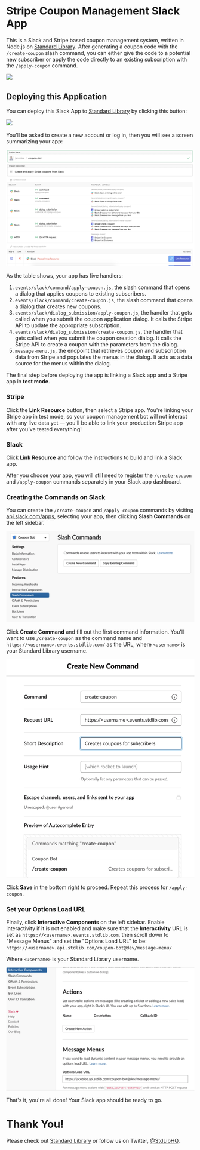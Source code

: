 # Stripe Coupon Management Slack App

This is a Slack and Stripe based coupon management system, written in Node.js
on [Standard Library](https://stdlib.com). After generating a coupon code with the `/create-coupon` slash command, you can either give the code to a potential new subscriber or apply the code directly to an existing subscription with the `/apply-coupon` command.

![](./readme/images/message.png)

## Deploying this Application

You can deploy this Slack App to [Standard Library](https://stdlib.com) by clicking this button:

[<img src="https://deploy.stdlib.com/static/images/deploy.svg" width="192">](https://deploy.stdlib.com/)

You'll be asked to create a new account or log in, then you will see a screen summarizing your app:

![](./readme/images/deploy.png)

As the table shows, your app has five handlers:
1. `events/slack/command/apply-coupon.js`, the slash command that opens a dialog that applies coupons to existing subscribers.
1. `events/slack/command/create-coupon.js`, the slash command that opens a dialog that creates new coupons.
1. `events/slack/dialog_submission/apply-coupon.js`, the handler that gets called when you submit the coupon application dialog. It calls the Stripe API to update the appropriate subscription.
1. `events/slack/dialog_submission/create-coupon.js`, the handler that gets called when you submit the coupon creation dialog. It calls the Stripe API to create a coupon with the parameters from the dialog.
1. `message-menu.js`, the endpoint that retrieves coupon and subscription data from Stripe and populates the menus in the dialog. It acts as a data source for the menus within the dialog.

The final step before deploying the app is linking a Slack app and a Stripe app in **test mode**.

### Stripe

Click the **Link Resource** button, then select a Stripe app. You're linking your Stripe app in test mode, so your coupon management bot will not interact with any live data yet –– you'll be able to link your production Stripe app after you've tested everything!

### Slack

Click **Link Resource** and follow the instructions to build and link a Slack app.

After you choose your app, you will still need to register the `/create-coupon` and `/apply-coupon` commands separately in your Slack app dashboard.

### Creating the Commands on Slack

You can create the `/create-coupon` and `/apply-coupon` commands by visiting [api.slack.com/apps](https://api.slack.com/apps),
selecting your app, then clicking **Slash Commands** on the left sidebar.

![](./readme/images/slack-create-command.png)

Click **Create Command** and fill out the first command information. You'll want to
use `/create-coupon` as the command name and `https://<username>.events.stdlib.com/` as the
URL, where `<username>` is your Standard Library username.

![](./readme/images/slack-command-info.png)

Click **Save** in the bottom right to proceed. Repeat this process for `/apply-coupon`.

### Set your Options Load URL

Finally, click **Interactive Components** on the left sidebar. Enable interactivity if it is not enabled and make sure that the **Interactivity** URL is set as `https://<username>.events.stdlib.com`, then scroll down to "Message Menus" and set the "Options Load URL" to be:
`https://<username>.api.stdlib.com/coupon-bot@dev/message-menu/`

Where `<username>` is your Standard Library username.

![](./readme/images/message-menu.png)

That's it, you're all done! Your Slack app should be ready to go.

# Thank You!

Please check out [Standard Library](https://stdlib.com/) or follow us on Twitter,
[@StdLibHQ](https://twitter.com/@StdLibHQ).